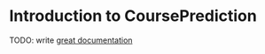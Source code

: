 # Introduction to CoursePrediction

TODO: write [great documentation](http://jacobian.org/writing/great-documentation/what-to-write/)
